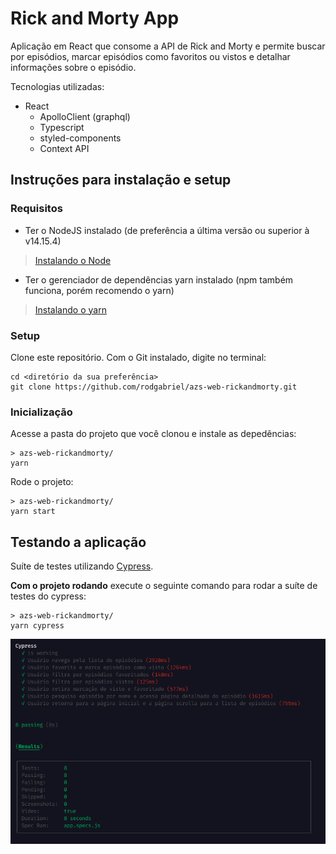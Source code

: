 # Rick and Morty App

Aplicação em React que consome a API de Rick and Morty e permite buscar por episódios, marcar episódios como favoritos ou vistos e detalhar informações sobre o episódio.

Tecnologias utilizadas:
- React
  - ApolloClient (graphql)
  - Typescript
  - styled-components
  - Context API
      
## Instruções para instalação e setup

### Requisitos

- Ter o NodeJS instalado (de preferência a última versão ou superior à v14.15.4)
> [Instalando o Node](https://nodejs.org/pt-br/download/package-manager/ "Clique aqui para aprender a instalar o Node!")

- Ter o gerenciador de dependências yarn instalado (npm também funciona, porém recomendo o yarn)
> [Instalando o yarn](https://classic.yarnpkg.com/pt-BR/docs/install/#debian-stable "Clique aqui para aprender a instalar o yarn!")

### Setup

Clone este repositório.
Com o Git instalado, digite no terminal:
```shell
cd <diretório da sua preferência>
git clone https://github.com/rodgabriel/azs-web-rickandmorty.git
```

### Inicialização 

Acesse a pasta do projeto que você clonou e instale as depedências:
```shell
> azs-web-rickandmorty/ 
yarn
```

Rode o projeto:
```shell
> azs-web-rickandmorty/
yarn start
```

## Testando a aplicação

Suíte de testes utilizando [Cypress](https://www.cypress.io/).

**Com o projeto rodando** execute o seguinte comando para rodar a suíte de testes do cypress:
```shell
> azs-web-rickandmorty/
yarn cypress
```

![Suíte de testes](./github/test-suite.PNG)


    
